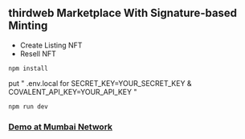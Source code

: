 ## thirdweb Marketplace With Signature-based Minting

- Create Listing NFT
- Resell NFT

```
npm install
```

put " .env.local for SECRET_KEY=YOUR_SECRET_KEY & COVALENT_API_KEY=YOUR_API_KEY "


```
npm run dev
```

### [Demo at Mumbai Network ](https://testnet-96849d.netlify.app/)
